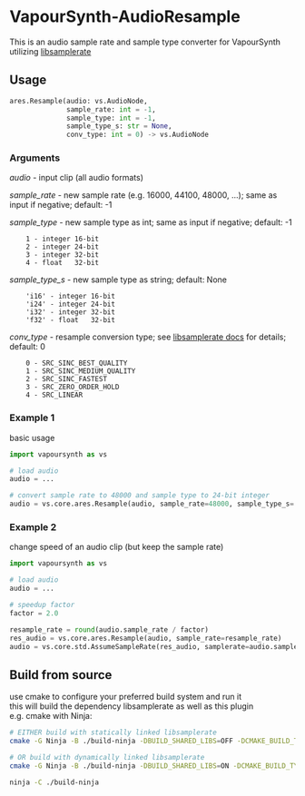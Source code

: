 # VapourSynth-AudioResample
This is an audio sample rate and sample type converter for VapourSynth utilizing [libsamplerate](https://github.com/libsndfile/libsamplerate)

## Usage
```python
ares.Resample(audio: vs.AudioNode,
              sample_rate: int = -1,
              sample_type: int = -1,
              sample_type_s: str = None,
              conv_type: int = 0) -> vs.AudioNode
```

### Arguments

*audio* - input clip (all audio formats)

*sample_rate* - new sample rate (e.g. 16000, 44100, 48000, ...); same as input if negative; default: -1

*sample_type* - new sample type as int; same as input if negative; default: -1
```text
    1 - integer 16-bit
    2 - integer 24-bit
    3 - integer 32-bit
    4 - float   32-bit
```

*sample_type_s* - new sample type as string; default: None
```text
    'i16' - integer 16-bit
    'i24' - integer 24-bit
    'i32' - integer 32-bit
    'f32' - float   32-bit
```

*conv_type* - resample conversion type; see [libsamplerate docs](https://libsndfile.github.io/libsamplerate/api_misc.html#converters) for details; default: 0
```text
    0 - SRC_SINC_BEST_QUALITY
    1 - SRC_SINC_MEDIUM_QUALITY
    2 - SRC_SINC_FASTEST
    3 - SRC_ZERO_ORDER_HOLD
    4 - SRC_LINEAR
```

### Example 1

basic usage
```python
import vapoursynth as vs

# load audio
audio = ...

# convert sample rate to 48000 and sample type to 24-bit integer
audio = vs.core.ares.Resample(audio, sample_rate=48000, sample_type_s='i24', conv_type=0)
```

### Example 2

change speed of an audio clip (but keep the sample rate)
```python
import vapoursynth as vs

# load audio
audio = ...

# speedup factor
factor = 2.0

resample_rate = round(audio.sample_rate / factor)
res_audio = vs.core.ares.Resample(audio, sample_rate=resample_rate)
audio = vs.core.std.AssumeSampleRate(res_audio, samplerate=audio.sample_rate)
```

## Build from source
use cmake to configure your preferred build system and run it\
this will build the dependency libsamplerate as well as this plugin\
e.g. cmake with Ninja:
```sh
# EITHER build with statically linked libsamplerate
cmake -G Ninja -B ./build-ninja -DBUILD_SHARED_LIBS=OFF -DCMAKE_BUILD_TYPE=Release

# OR build with dynamically linked libsamplerate
cmake -G Ninja -B ./build-ninja -DBUILD_SHARED_LIBS=ON -DCMAKE_BUILD_TYPE=Release

ninja -C ./build-ninja
```
